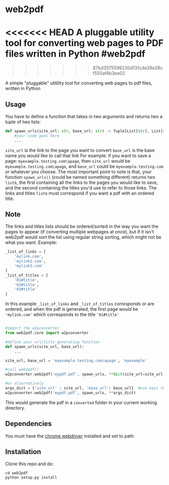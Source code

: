 # web2pdf
<<<<<<< HEAD
A pluggable utility tool for converting web pages to PDF files written in Python
#web2pdf
=======
>>>>>>> 87bd3575599230d131cda38e28cf555af4b3ee02

A simple "pluggable" utitility tool for converting web pages to pdf files, written in Python

## Usage

You have to define a function that takes in two arguments and returns two a tuple of two lists:

```python
def spawn_urls(site_url: str, base_url: str) -> Tuple[List[str], List[str]]:
    #your code goes here
    ...
```
```site_url``` is the link to the page you want to convert
```base_url``` is the base name you would like to call that link
For example: 
if you want to save a page: ```myexample.testing.com\apage```, then ```site_url``` would be ```myexample.testing.com\apage```, and ```base_url``` could be ```myexample.testing.com``` or whatever you choose.
The most important point to note is that, your function ```spawn_urls()``` (could be named something different) returns two ```list```s, the first containing all the links to the pages you would like to save, and the second containing the titles you'd use to refer to those links. The links and titles ```list```s must correspond if you want a pdf with an ordered title.

## Note
The links and titles lists should be ordered/sorted in the way you want the pages to appear (if converting multiple webpages at once), but if it isn't web2pdf would sort the list using regular string sorting, which might not be what you want.
Example: 
```python
_list_of_links = [
    'mylink.com',
    'mylink2.com',
    'mylink3.com'
]
_list_of_titles = [
    '01#title',
    '02#title',
    '03#title'
]
```
In this example ```_list_of_links``` and ```_list_of_titles``` _corresponds_ or are ordered, and when the pdf is generated, the first page would be ```'mylink.com'``` which corresponds to the title ```'01#title'```

```python

#import the w2pconverter
from web2pdf.core import w2pconverter

#define your url/title generating function
def spawn_urls(site_url, base_url):
    ...

site_url, base_url = 'myexample.testing.com\apage', 'myexample'

#call web2pdf()
w2pconverter.web2pdf('mypdf.pdf', spawn_urls, **dict(site_url=site_url, base_url=base_url))

#or alternatively
args_dict = {'site_url' : site_url, 'base_url': base_url}  #use keys that corresponds to your function's arguments
w2pconverter.web2pdf('mypdf.pdf', spawn_urls, **args_dict)

```
This would generate the pdf in a  ```converted``` folder in your current working directory.

## Dependencies

You must have the [chrome webdriver](https://chromedriver.chromium.org/downloads) installed and set to path.


## Installation

Clone this repo and do:
```
cd web2pdf
python setup.py install
```


